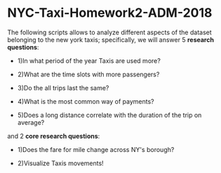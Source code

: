 # NYC-Taxi-Homework2-ADM-2018
The following scripts allows to analyze different aspects of the dataset belonging to the new york taxis; specifically, we will answer 5 **research questions**:

* 1)In what period of the year Taxis are used more?

* 2)What are the time slots with more passengers?

* 3)Do the all trips last the same?

* 4)What is the most common way of payments?

* 5)Does a long distance correlate with the duration of the trip on average?

and 2 **core research questions**:

* 1)Does the fare for mile change across NY's borough?

* 2)Visualize Taxis movements!


